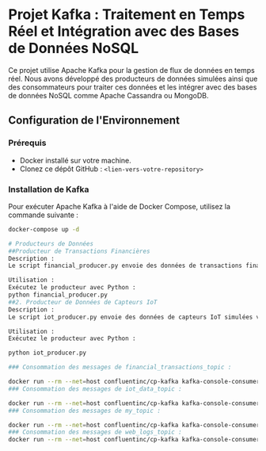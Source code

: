 # Projet Kafka : Traitement en Temps Réel et Intégration avec des Bases de Données NoSQL

Ce projet utilise Apache Kafka pour la gestion de flux de données en temps réel. Nous avons développé des producteurs de données simulées ainsi que des consommateurs pour traiter ces données et les intégrer avec des bases de données NoSQL comme Apache Cassandra ou MongoDB.

## Configuration de l'Environnement

### Prérequis
- Docker installé sur votre machine.
- Clonez ce dépôt GitHub : `<lien-vers-votre-repository>`

### Installation de Kafka
Pour exécuter Apache Kafka à l'aide de Docker Compose, utilisez la commande suivante :
```bash
docker-compose up -d

# Producteurs de Données
##Producteur de Transactions Financières
Description :
Le script financial_producer.py envoie des données de transactions financières simulées vers le topic financial_transactions_topic.

Utilisation :
Exécutez le producteur avec Python :
python financial_producer.py
##2. Producteur de Données de Capteurs IoT
Description :
Le script iot_producer.py envoie des données de capteurs IoT simulées vers le topic iot_data_topic.

Utilisation :
Exécutez le producteur avec Python :

python iot_producer.py

### Consommation des messages de financial_transactions_topic :

docker run --rm --net=host confluentinc/cp-kafka kafka-console-consumer --topic financial_transactions_topic --from-beginning --bootstrap-server localhost:9092
### Consommation des messages de iot_data_topic :

docker run --rm --net=host confluentinc/cp-kafka kafka-console-consumer --topic iot_data_topic --from-beginning --bootstrap-server localhost:9092
### Consommation des messages de my_topic :

docker run --rm --net=host confluentinc/cp-kafka kafka-console-consumer --topic my_topic --from-beginning --bootstrap-server localhost:9092
### Consommation des messages de web_logs_topic :
docker run --rm --net=host confluentinc/cp-kafka kafka-console-consumer --topic web_logs_topic --from-beginning --bootstrap-server localhost:9092

